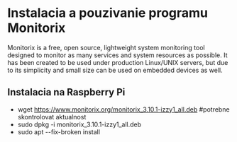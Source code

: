 # Instalacia a pouzivanie programu Monitorix

Monitorix is a free, open source, lightweight system monitoring tool designed to monitor as many services and system resources as possible. It has been created to be used under production Linux/UNIX servers, but due to its simplicity and small size can be used on embedded devices as well.

## Instalacia na Raspberry Pi

* wget https://www.monitorix.org/monitorix_3.10.1-izzy1_all.deb #potrebne skontrolovat aktualnost
* sudo dpkg -i monitorix_3.10.1-izzy1_all.deb
* sudo apt --fix-broken install
